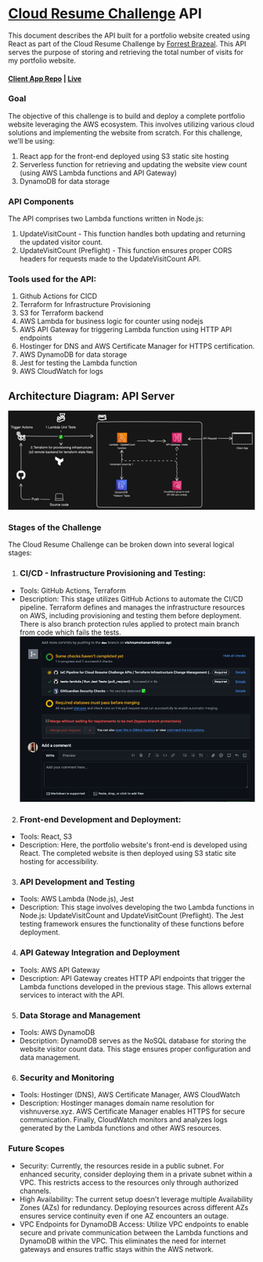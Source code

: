 # [Cloud Resume Challenge](https://cloudresumechallenge.dev/docs/the-challenge/aws/) API

This document describes the API built for a portfolio website created using React as part of the Cloud Resume Challenge by [Forrest Brazeal](https://forrestbrazeal.com/). This API serves the purpose of storing and retrieving the total number of visits for my portfolio website.

#### [Client App Repo](https://github.com/vishnumohanan404/crc-portfolio) | [Live](https://vishnuverse.xyz/)

### Goal

The objective of this challenge is to build and deploy a complete portfolio website leveraging the AWS ecosystem. This involves utilizing various cloud solutions and implementing the website from scratch. For this challenge, we'll be using:

1. React app for the front-end deployed using S3 static site hosting
2. Serverless function for retrieving and updating the website view count (using AWS Lambda functions and API Gateway)
3. DynamoDB for data storage

### API Components

The API comprises two Lambda functions written in Node.js:

1. UpdateVisitCount - This function handles both updating and returning the updated visitor count.
2. UpdateVisitCount (Preflight) - This function ensures proper CORS headers for requests made to the UpdateVisitCount API.

### Tools used for the API:

1. Github Actions for CICD
2. Terraform for Infrastructure Provisioning
3. S3 for Terraform backend
4. AWS Lambda for business logic for counter using nodejs
5. AWS API Gateway for triggering Lambda function using HTTP API endpoints
6. Hostinger for DNS and AWS Certificate Manager for HTTPS certification.
7. AWS DynamoDB for data storage
8. Jest for testing the Lambda function
9. AWS CloudWatch for logs

## Architecture Diagram: API Server

![Diagram](assets/diagram.svg)

### Stages of the Challenge

The Cloud Resume Challenge can be broken down into several logical stages:

1. ### CI/CD - Infrastructure Provisioning and Testing:

- Tools: GitHub Actions, Terraform
- Description: This stage utilizes GitHub Actions to automate the CI/CD pipeline. Terraform defines and manages the infrastructure resources on AWS, including provisioning and testing them before deployment. There is also branch protection rules applied to protect main branch from code which fails the tests.
![Screenshots](assets/screenshot.png)

2. ### Front-end Development and Deployment:

- Tools: React, S3
- Description: Here, the portfolio website's front-end is developed using React. The completed website is then deployed using S3 static site hosting for accessibility.

3. ### API Development and Testing

- Tools: AWS Lambda (Node.js), Jest
- Description: This stage involves developing the two Lambda functions in Node.js: UpdateVisitCount and UpdateVisitCount (Preflight). The Jest testing framework ensures the functionality of these functions before deployment.

4. ### API Gateway Integration and Deployment

- Tools: AWS API Gateway
- Description: API Gateway creates HTTP API endpoints that trigger the Lambda functions developed in the previous stage. This allows external services to interact with the API.

5. ### Data Storage and Management

- Tools: AWS DynamoDB
- Description: DynamoDB serves as the NoSQL database for storing the website visitor count data. This stage ensures proper configuration and data management.

6. ### Security and Monitoring

- Tools: Hostinger (DNS), AWS Certificate Manager, AWS CloudWatch
- Description: Hostinger manages domain name resolution for vishnuverse.xyz. AWS Certificate Manager enables HTTPS for secure communication. Finally, CloudWatch monitors and analyzes logs generated by the Lambda functions and other AWS resources.

### Future Scopes

- Security: Currently, the resources reside in a public subnet. For enhanced security, consider deploying them in a private subnet within a VPC. This restricts access to the resources only through authorized channels.
- High Availability: The current setup doesn't leverage multiple Availability Zones (AZs) for redundancy. Deploying resources across different AZs ensures service continuity even if one AZ encounters an outage.
- VPC Endpoints for DynamoDB Access: Utilize VPC endpoints to enable secure and private communication between the Lambda functions and DynamoDB within the VPC. This eliminates the need for internet gateways and ensures traffic stays within the AWS network.
